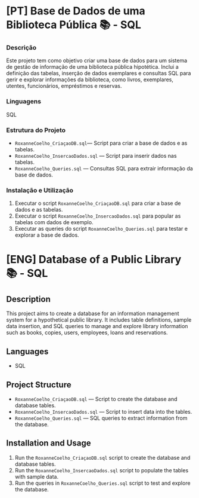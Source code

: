 # [PT] Base de Dados de uma Biblioteca Pública 📚 - SQL

### Descrição
Este projeto tem como objetivo criar uma base de dados para um sistema de gestão de informação de uma biblioteca pública hipotética. Inclui a definição das tabelas, inserção de dados exemplares e consultas SQL para gerir e explorar informações da biblioteca, como livros, exemplares, utentes, funcionários, empréstimos e reservas.

### Linguagens
SQL

### Estrutura do Projeto
 - `RoxanneCoelho_CriaçaoDB.sql`— Script para criar a base de dados e as tabelas.
 - `RoxanneCoelho_InsercaoDados.sql` — Script para inserir dados nas tabelas.
 - `RoxanneCoelho_Queries.sql` — Consultas SQL para extrair informação da base de dados.

### Instalação e Utilização
 1. Executar o script `RoxanneCoelho_CriaçaoDB.sql` para criar a base de dados e as tabelas.
 2. Executar o script `RoxanneCoelho_InsercaoDados.sql` para popular as tabelas com dados de exemplo.
 3. Executar as queries do script `RoxanneCoelho_Queries.sql` para testar e explorar a base de dados.



    
# [ENG] Database of a Public Library 📚 - SQL

## Description  
This project aims to create a database for an information management system for a hypothetical public library. It includes table definitions, sample data insertion, and SQL queries to manage and explore library information such as books, copies, users, employees, loans and reservations.

## Languages 
- SQL  

## Project Structure  
- `RoxanneCoelho_CriaçaoDB.sql` — Script to create the database and database tables.  
- `RoxanneCoelho_InsercaoDados.sql` — Script to insert data into the tables.  
- `RoxanneCoelho_Queries.sql` — SQL queries to extract information from the database.

## Installation and Usage   
1. Run the `RoxanneCoelho_CriaçaoDB.sql` script to create the database and database tables.  
2. Run the `RoxanneCoelho_InsercaoDados.sql` script to populate the tables with sample data.  
3. Run the queries in `RoxanneCoelho_Queries.sql` script to test and explore the database.
